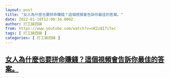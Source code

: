 ```yaml
---
layout: post
title: "女人為什麼也要拼命賺錢？這個視頻會告訴你最佳的答案。"
date: 2022-01-10T12:00:34.000Z
author: 打工妹四妹
from: https://www.youtube.com/watch?v=nK2z8I7iTec
tags: [ 打工妹四妹 ]
categories: [ 打工妹四妹 ]
---
```

<!--1641816034000-->
[女人為什麼也要拼命賺錢？這個視頻會告訴你最佳的答案。](https://www.youtube.com/watch?v=nK2z8I7iTec)
------

<div>

</div>
